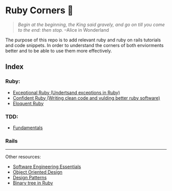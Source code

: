 # Ruby Corners 💯

> _Begin at the beginning, the King said gravely, and go on till you come to the end: then stop._
> –Alice in Wonderland

The purpose of this repo is to add relevant ruby and ruby on rails tutorials and code snippets.
In order to understand the corners of both enviorments better and to be able to use them more effectively.

## Index

### Ruby:
- [Exceptional Ruby (Undertsand exceptions in Ruby)](https://github.com/daniel-enqz/Ruby/exceptional-ruby/tree/master/exeptional_ruby)
- [Confident Ruby (Writing clean code and vulding better ruby software)](https://github.com/daniel-enqz/Ruby/ruby-corners-100/tree/master/confident_ruby)
- [Eloquent Ruby](https://github.com/daniel-enqz/ruby-corners-100/tree/master/Ruby/confident_ruby)

### TDD:
- [Fundamentals](https://github.com/daniel-enqz/exceptional-ruby/tree/master/TDD)

### Rails
---

Other resources: 
- [Software Engineering Essentials](https://github.com/daniel-enqz/daniel-enqz/tree/main/PROGRAMMING_COURSE💙)
- [Object Oriented Design](https://github.com/daniel-enqz/daniel-enqz/tree/main/PROGRAMMING_COURSE💙/🎉%20OBJECT%20ORIENTED%20DESIGN)
- [Design Patterns](https://github.com/daniel-enqz/daniel-enqz/tree/main/PROGRAMMING_COURSE💙/🎉%20OBJECT%20ORIENTED%20DESIGN/🍀%20DESIGN_PATTERNS)
- [Binary tree in Ruby](https://github.com/daniel-enqz/daniel-enqz/tree/main/PROGRAMMING_COURSE💙/🐬DATA_STRUCTURES/TREES)
